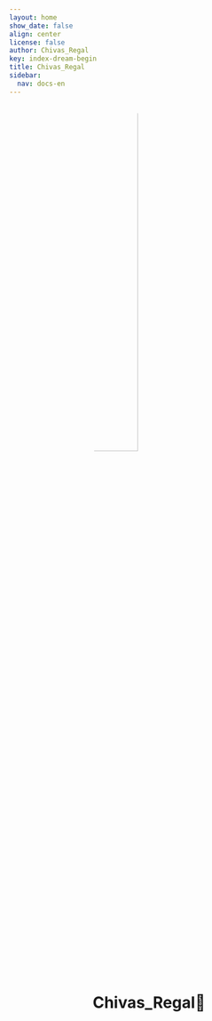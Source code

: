 ```yaml
---
layout: home
show_date: false
align: center
license: false
author: Chivas_Regal
key: index-dream-begin
title: Chivas_Regal
sidebar:
  nav: docs-en
---
```

<img src="https://img-blog.csdnimg.cn/8548ac55863441f8b62c8c744294dd26.jpg" style="
	height: 40%;
	width: 40%;
	margin-left: 30%;
	border-radius: 50%;
">
<h1 align="center">Chivas_Regal🍺</h1>
